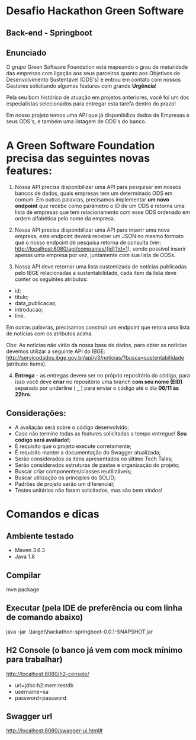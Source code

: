 # Desafio Hackathon Green Software


## Back-end - Springboot

## Enunciado

O grupo Green Software Foundation está mapeando o grau de maturidade das empresas com ligação aos seus parceiros quanto aos Objetivos de Desenvolvimento Sustentável (ODS's) e entrou em contato com nossos Gestores solicitando algumas features com grande **Urgência**!

Pela seu bom histórico de atuação em projetos anteriores, você foi um dos especialistas selecionados para entregar esta tarefa dentro do prazo!

Em nosso projeto temos uma API que já disponibiliza dados de Empresas e seus ODS's, e também uma listagem de ODS's do banco.

# A Green Software Foundation precisa das seguintes novas features:

1. Nossa API precisa disponibilizar uma API para pesquisar em nossos bancos de dados, quais empresas tem um determinado ODS em comum.
Em outras palavras, precisamos implementar **um novo endpoint** que recebe como parâmetro o ID de um ODS e retorna uma lista de empresas que tem relacionamento com esse ODS ordenado em ordem alfabética pelo nome da empresa.

2. Nossa API precisa disponibilizar uma API para inserir uma nova empresa, este endpoint deverá receber um JSON no mesmo formato que o nosso endpoint de pesquisa retorna de consulta (ver: <http://localhost:8080/api/companies/{id}?id=1>), sendo possível inserir apenas uma empresa por vez, juntamente com sua lista de ODSs.

3. Nossa API deve retornar uma lista customizada de notícias publicadas pelo IBGE relacionadas a sustentabilidade, cada item da lista deve conter os seguintes atributos:
* id;
* titulo;
* data_publicacao;
* introducao;
* link.

Em outras palavras, precisamos construir um endpoint que retora uma lista de notícias com os atributos acima.

Obs: As notícias não virão da nossa base de dados, para obter as notícias devemos utilizar a seguinte API do IBGE: <http://servicodados.ibge.gov.br/api/v3/noticias/?busca=sustentabilidade> (atributo: items).

4. **Entrega** - as entregas devem ser no próprio repositório do código, para isso você deve **criar** no repositório uma branch **com seu nome (EID)** separado por underline ( **_** ) para enviar o código até o dia **06/11 às 22hrs**.

## Considerações:

* A avaliação será sobre o código desenvolvido;
* Caso não termine todas as features solicitadas a tempo entregue! **Seu código será avaliado!**;
* É requisito que o projeto execute corretamente;
* É requisito manter a documentação do Swagger atualizada;
* Serão considerados os itens apresentados no último Tech Talks;
* Serão considerados estruturas de pastas e organização do projeto;
* Buscar criar componentes/classes reutilizáveis;
* Buscar utilização os princípios do SOLID;
* Padrões de projeto serão um diferencial;
* Testes unitários não foram solicitados, mas são bem vindos!


# Comandos e dicas

## Ambiente testado
* Maven 3.6.3
* Java 1.8

## Compilar
mvn package

## Executar (pela IDE de preferência ou com linha de comando abaixo)
java -jar .\target\hackathon-springboot-0.0.1-SNAPSHOT.jar

## H2 Console (o banco já vem com mock mínimo para trabalhar)
<http://localhost:8080/h2-console/>

* url=jdbc:h2:mem:testdb
* username=sa
* password=password


## Swagger url
<http://localhost:8080/swagger-ui.html#>
